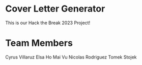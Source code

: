 # Cover Letter Generator
This is our Hack the Break 2023 Project!

# Team Members
Cyrus Villaruz
Elsa Ho
Mai Vu
Nicolas Rodriguez
Tomek Stojek


